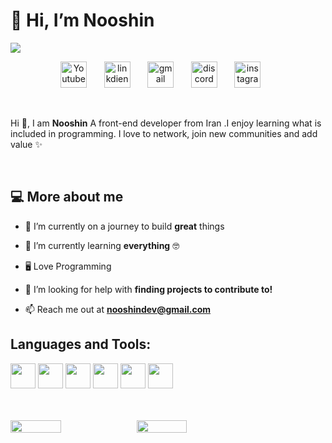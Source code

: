 
<h1>👋 Hi, I’m Nooshin </h1> 

<img  src="https://i.postimg.cc/5y2y25Ny/Untitled-1594-400-px-2.png">

<p align="center">
  <a href="https://twitter.com/itsnooshindev"><img width="42px" alt="Youtube" title="Youtube" src="https://i.postimg.cc/dQCp2Njh/Style-Original-Circle-Shape-True.png"/></a>
  &#8287;&#8287;&#8287;&#8287;&#8287;
  <a href="https://www.linkedin.com/in/nooshin-bakhtiari-62378520b/"><img width="42px" alt="linkdien" title="Twitter" src="https://i.postimg.cc/zD9LMvhd/Style-Original-Circle-Sharrrrpe-True.png"/></a>
  &#8287;&#8287;&#8287;&#8287;&#8287;
  <a href="mailto:nooshindev@gmail.com"><img width="42px" alt="gmail" title="gmail" src="https://i.postimg.cc/mZMZPwcw/Style-Original-Circle-spng.png"/></a>
  &#8287;&#8287;&#8287;&#8287;&#8287;
 <a href="https://www.discordapp.com/users/Nooshin96#5773"><img width="42px" alt="discord" title="discord" src="https://i.postimg.cc/pr13Bm1d/ff.png"/></a>
  &#8287;&#8287;&#8287;&#8287;&#8287;
  <a href="https://www.instagram.com/nooshin.dev/"><img width="42px" alt="instagram" title="instagram" src="https://i.postimg.cc/rwLzGz6j/Style-Original-Circle-Shapedfs-True.png"/></a>
  &#8287;&#8287;&#8287;&#8287;&#8287;
 
</p>

<br/>






<p>
  
Hi 👋, I am **Nooshin**  A front-end developer from Iran .I enjoy learning what is included in programming. I love to network, join new communities and add value ✨

<div>
<br>

   ## 💻 More about me

- 🔭 I’m currently on a journey to build **great** things

- 🌱 I’m currently learning **everything** 🤓
	
- 🖥 Love Programming

- 🤝 I’m looking for help with **finding projects to contribute to!**

- 📫 Reach me out at **nooshindev@gmail.com**


  
</p>
	
	

  </p>




## Languages and Tools:
<a href="https://code.visualstudio.com/"> <img src="https://svgshare.com/i/gTp.svg" width="40px" ></a>
<a href="https://html.com/"> <img src="https://svgshare.com/i/gW4.svg" width="40px" ></a>
<a href="https://css-tricks.com/"> <img src="https://svgshare.com/i/gVd.svg" width="40px" ></a>
<a href="https://www.javascript.com/"> <img src="https://svgshare.com/i/gWF.svg" width="40px" ></a>
<a href="https://getbootstrap.com/"> <img src="https://svgshare.com/i/gVe.svg" width="40px" ></a>
<a href="https://github.com"> <img src="https://svgshare.com/i/gVT.svg" width="40px" ></a>



<br>
</br>


<div  style="display: flex; flex-direction: row;>
  <a href="https://github.com/itsnooshin">
    <img width="40%" height="auto" src="https://github-readme-stats-eight-theta.vercel.app/api?username=itsnooshin&show_icons=true&theme=radical&include_all_commits=true&count_private=true"/>
    <img width="40%" height="auto" src="https://github-readme-stats-eight-theta.vercel.app/api/top-langs/?username=itsnooshin&layout=compact&langs_count=8&theme=radical"/>
  </a>
</p>


